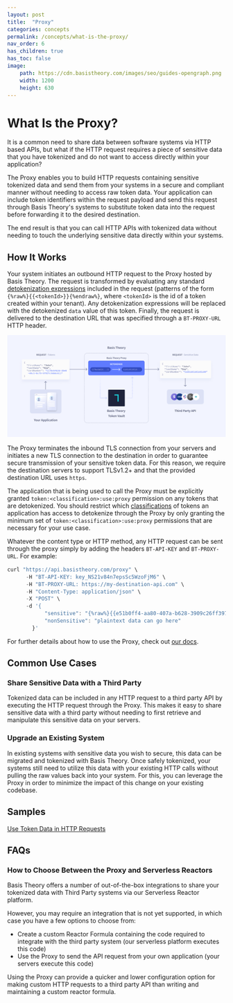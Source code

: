```yaml
---
layout: post
title:  "Proxy"
categories: concepts
permalink: /concepts/what-is-the-proxy/
nav_order: 6
has_children: true
has_toc: false
image:
    path: https://cdn.basistheory.com/images/seo/guides-opengraph.png
    width: 1200
    height: 630
---
```


# What Is the Proxy?

It is a common need to share data between software systems via HTTP based APIs, but what if the HTTP request requires a piece of sensitive data that you have tokenized and do not want to access directly within your application?

The Proxy enables you to build HTTP requests containing sensitive tokenized data and send them from your systems in a secure and compliant manner without needing to access raw token data. 
Your application can include token identifiers within the request payload and send this request through Basis Theory's systems to substitute token data into the request before forwarding it to the desired destination. 

The end result is that you can call HTTP APIs with tokenized data without needing to touch the underlying sensitive data directly within your systems.


## How It Works

Your system initiates an outbound HTTP request to the Proxy hosted by Basis Theory.
The request is transformed by evaluating any standard [detokenization expressions](https://docs.basistheory.com/detokenization) included in the request (patterns of the form `{%raw%}{{<tokenId>}}{%endraw%}`, where `<tokenId>` is the id of a token created within your tenant). Any detokenization expressions will be replaced with the detokenized `data` value of this token.
Finally, the request is delivered to the destination URL that was specified through a `BT-PROXY-URL` HTTP header.

![Outbound Proxy Diagram](/assets/images/what_is_the_proxy/outbound-proxy.png)

The Proxy terminates the inbound TLS connection from your servers and initiates a new TLS connection to the destination in order to guarantee secure transmission of your sensitive token data.
For this reason, we require the destination servers to support TLSv1.2+ and that the provided destination URL uses `https`.

The application that is being used to call the Proxy must be explicitly granted `token:<classification>:use:proxy` permission on any tokens that are detokenized. 
You should restrict which [classifications](https://docs.basistheory.com/api-reference/#tokens-token-classifications) of tokens an application has access to detokenize through the Proxy by only granting the minimum set of `token:<classification>:use:proxy` permissions that are necessary for your use case.

Whatever the content type or HTTP method, any HTTP request can be sent through the proxy simply by adding the headers `BT-API-KEY` and `BT-PROXY-URL`. For example:
```js
curl "https://api.basistheory.com/proxy" \
      -H "BT-API-KEY: key_NS21v84n7epsSc5WzoFjM6" \
      -H "BT-PROXY-URL: https://my-destination-api.com" \
      -H "Content-Type: application/json" \
      -X "POST" \
      -d '{
            "sensitive": "{%raw%}{{e51b0ff4-aa80-407a-b628-3909c26ff397}}{%endraw%}",
            "nonSensitive": "plaintext data can go here"
        }'
```

For further details about how to use the Proxy, check out [our docs](https://docs.basistheory.com/api-reference/#proxy).

## Common Use Cases

### Share Sensitive Data with a Third Party

Tokenized data can be included in any HTTP request to a third party API by executing the HTTP request through the Proxy. 
This makes it easy to share sensitive data with a third party without needing to first retrieve and manipulate this sensitive data on your servers.

### Upgrade an Existing System

In existing systems with sensitive data you wish to secure, this data can be migrated and tokenized with Basis Theory. 
Once safely tokenized, your systems still need to utilize this data with your existing HTTP calls without pulling the raw values back into your system.
For this, you can leverage the Proxy in order to minimize the impact of this change on your existing codebase.

## Samples

[Use Token Data in HTTP Requests](/guides/use-token-data-in-http-requests/)


## FAQs

### How to Choose Between the Proxy and Serverless Reactors

Basis Theory offers a number of out-of-the-box integrations to share your tokenized data with Third Party systems via our Serverless Reactor platform.

However, you may require an integration that is not yet supported, in which case you have a few options to choose from:
- Create a custom Reactor Formula containing the code required to integrate with the third party system (our serverless platform executes this code)
- Use the Proxy to send the API request from your own application (your servers execute this code)

Using the Proxy can provide a quicker and lower configuration option for making custom HTTP requests to a third party API than writing and maintaining a custom reactor formula.
